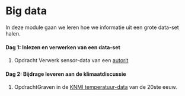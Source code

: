 # Big data

In deze module gaan we leren hoe we informatie uit een grote data-set halen. 

#### Dag 1: Inlezen en verwerken van een data-set 

1. <span class="label label-primary">Opdracht</span> Verwerk sensor-data van een  [autorit](/bigdata/dataverwerken)

#### Dag 2: Bijdrage leveren aan de klimaatdiscussie

1. <span class="label label-primary">Opdracht</span>Graven in de [KNMI temperatuur-data](/bigdata/klimaatdiscussie) van de 20ste eeuw.
